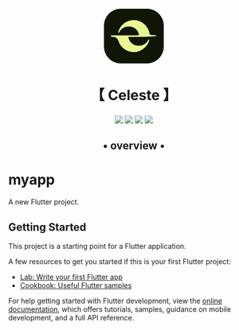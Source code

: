 <p align="center">
  <img src="./celeste.png" width="120" alt="Celeste Logo" />
</p>

<div align="center">
    <h1>【 Celeste 】</h1>
    <h3></h3>
</div>

<div align="center">

![](https://img.shields.io/github/last-commit/Rnbsov/celeste?&style=for-the-badge&color=FFB1C8&logoColor=D9E0EE&labelColor=292324)
![](https://img.shields.io/github/stars/Rnbsov/celeste?style=for-the-badge&logo=andela&color=FFB686&logoColor=D9E0EE&labelColor=292324)
[![](https://img.shields.io/github/repo-size/Rnbsov/celeste?color=CAC992&label=SIZE&logo=googledrive&style=for-the-badge&logoColor=D9E0EE&labelColor=292324)](https://github.com/Rnbsov/hyprland)
![](https://img.shields.io/badge/issues-skill-green?style=for-the-badge&color=CCE8E9&logoColor=D9E0EE&labelColor=292324)

</div>

<div align="center">
    <h2>• overview •</h2>
    <h3></h3>
</div>

# myapp

A new Flutter project.

## Getting Started

This project is a starting point for a Flutter application.

A few resources to get you started if this is your first Flutter project:

- [Lab: Write your first Flutter app](https://docs.flutter.dev/get-started/codelab)
- [Cookbook: Useful Flutter samples](https://docs.flutter.dev/cookbook)

For help getting started with Flutter development, view the
[online documentation](https://docs.flutter.dev/), which offers tutorials,
samples, guidance on mobile development, and a full API reference.
